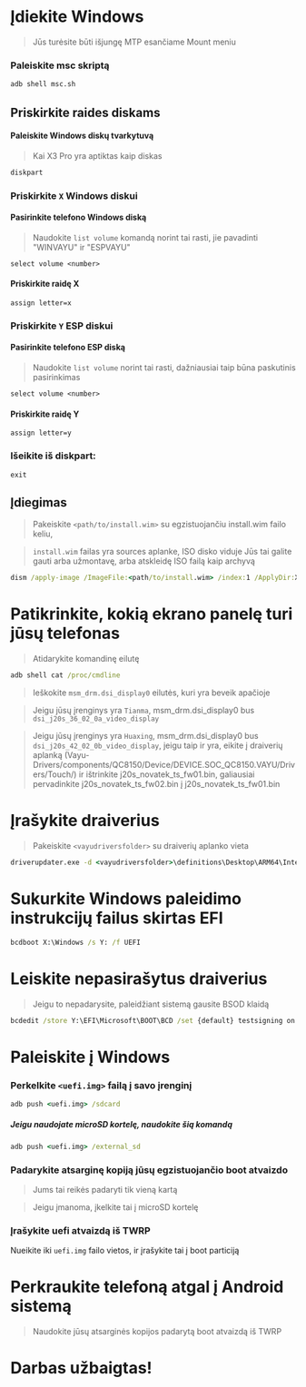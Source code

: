 # Įdiekite Windows
> Jūs turėsite būti išjungę MTP esančiame Mount meniu

### Paleiskite msc skriptą

```cmd
adb shell msc.sh
```

  

## Priskirkite raides diskams

  

#### Paleiskite Windows diskų tvarkytuvą

> Kai X3 Pro yra aptiktas kaip diskas

```cmd
diskpart
```


### Priskirkite `X` Windows diskui

#### Pasirinkite telefono Windows diską
> Naudokite `list volume` komandą norint tai rasti, jie pavadinti "WINVAYU" ir "ESPVAYU"

```diskpart
select volume <number>
```

#### Priskirkite raidę X
```diskpart
assign letter=x
```

### Priskirkite `Y` ESP diskui

#### Pasirinkite telefono ESP diską

> Naudokite `list volume` norint tai rasti, dažniausiai taip būna paskutinis pasirinkimas

```diskpart
select volume <number>
```

#### Priskirkite raidę Y

```diskpart
assign letter=y
```

### Išeikite iš diskpart:
```diskpart
exit
```

  
  

## Įdiegimas

> Pakeiskite `<path/to/install.wim>` su egzistuojančiu install.wim failo keliu,

> `install.wim` failas yra sources aplanke, ISO disko viduje
> Jūs tai galite gauti arba užmontavę, arba atskleidę ISO failą kaip archyvą

```cmd
dism /apply-image /ImageFile:<path/to/install.wim> /index:1 /ApplyDir:X:\
```

# Patikrinkite, kokią ekrano panelę turi jūsų telefonas

> Atidarykite komandinę eilutę

```cmd
adb shell cat /proc/cmdline
```
> Ieškokite `msm_drm.dsi_display0` eilutės, kuri yra beveik apačioje

> Jeigu jūsų įrenginys yra `Tianma`, msm_drm.dsi_display0 bus `dsi_j20s_36_02_0a_video_display`

> Jeigu jūsų įrenginys yra `Huaxing`, msm_drm.dsi_display0 bus `dsi_j20s_42_02_0b_video_display`, jeigu taip ir yra, eikite į draiverių aplanką (Vayu-Drivers/components/QC8150/Device/DEVICE.SOC_QC8150.VAYU/Drivers/Touch/) ir ištrinkite j20s_novatek_ts_fw01.bin, galiausiai pervadinkite j20s_novatek_ts_fw02.bin į j20s_novatek_ts_fw01.bin

# Įrašykite draiverius

> Pakeiskite `<vayudriversfolder>` su draiverių aplanko vieta

```cmd
driverupdater.exe -d <vayudriversfolder>\definitions\Desktop\ARM64\Internal\vayu.txt -r <vayudriversfolder> -p X:
```

  

# Sukurkite Windows paleidimo instrukcijų failus skirtas EFI

```cmd
bcdboot X:\Windows /s Y: /f UEFI
```

  
  

# Leiskite nepasirašytus draiverius

> Jeigu to nepadarysite, paleidžiant sistemą gausite BSOD klaidą

```cmd
bcdedit /store Y:\EFI\Microsoft\BOOT\BCD /set {default} testsigning on
```

# Paleiskite į Windows

### Perkelkite `<uefi.img>` failą į savo įrenginį

```cmd
adb push <uefi.img> /sdcard
```

##### Jeigu naudojate microSD kortelę, naudokite šią komandą

```cmd
adb push <uefi.img> /external_sd
```


### Padarykite atsarginę kopiją jūsų egzistuojančio boot atvaizdo
> Jums tai reikės padaryti tik vieną kartą

> Jeigu įmanoma, įkelkite tai į microSD kortelę


### Įrašykite uefi atvaizdą iš TWRP
Nueikite iki `uefi.img` failo vietos, ir įrašykite tai į boot particiją

# Perkraukite telefoną atgal į Android sistemą
> Naudokite jūsų atsarginės kopijos padarytą boot atvaizdą iš TWRP

# Darbas užbaigtas!
